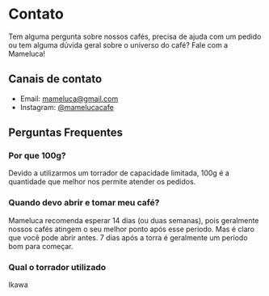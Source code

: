 # Contato

Tem alguma pergunta sobre nossos cafés, precisa de ajuda com um pedido ou tem alguma dúvida geral sobre o universo do café? Fale com a Mameluca!

## Canais de contato
- Email: [mameluca@gmail.com](mailto:mameluca@gmail.com)
- Instagram: [@mamelucacafe](https://www.instagram.com/mamelucacafe)


## Perguntas Frequentes

### Por que 100g?

Devido a utilizarmos um torrador de capacidade limitada, 100g é a quantidade que melhor nos permite atender os pedidos.

### Quando devo abrir e tomar meu café?

Mameluca recomenda esperar 14 dias (ou duas semanas), pois geralmente nossos cafés atingem o seu melhor ponto após esse periodo. Mas é claro que você pode abrir antes. 7 dias após a torra é geralmente um período bom para começar.

### Qual o torrador utilizado

Ikawa

